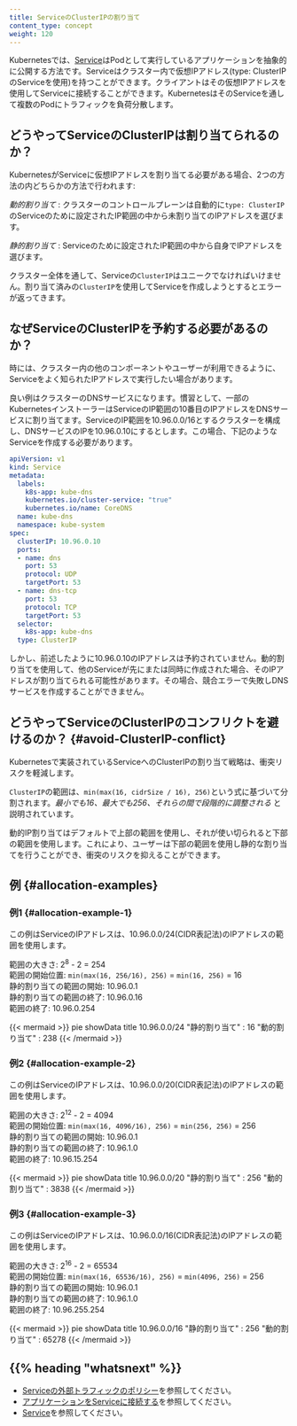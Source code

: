 ```yaml
---
title: ServiceのClusterIPの割り当て
content_type: concept
weight: 120
---
```



<!-- overview -->

Kubernetesでは、[Service](/ja/docs/concepts/services-networking/service/)はPodとして実行しているアプリケーションを抽象的に公開する方法です。Serviceはクラスター内で仮想IPアドレス(type: ClusterIPのServiceを使用)を持つことができます。クライアントはその仮想IPアドレスを使用してServiceに接続することができます。KubernetesはそのServiceを通して複数のPodにトラフィックを負荷分散します。

<!-- body -->

## どうやってServiceのClusterIPは割り当てられるのか？

KubernetesがServiceに仮想IPアドレスを割り当てる必要がある場合、2つの方法の内どちらかの方法で行われます:

_動的割り当て_
: クラスターのコントロールプレーンは自動的に`type: ClusterIP` のServiceのために設定されたIP範囲の中から未割り当てのIPアドレスを選びます。

_静的割り当て_
: Serviceのために設定されたIP範囲の中から自身でIPアドレスを選びます。

クラスター全体を通して、Serviceの`ClusterIP`はユニークでなければいけません。割り当て済みの`ClusterIP`を使用してServiceを作成しようとするとエラーが返ってきます。

## なぜServiceのClusterIPを予約する必要があるのか？

時には、クラスター内の他のコンポーネントやユーザーが利用できるように、Serviceをよく知られたIPアドレスで実行したい場合があります。

良い例はクラスターのDNSサービスになります。慣習として、一部のKubernetesインストーラーはServiceのIP範囲の10番目のIPアドレスをDNSサービスに割り当てます。ServiceのIP範囲を10.96.0.0/16とするクラスターを構成し、DNSサービスのIPを10.96.0.10にするとします。この場合、下記のようなServiceを作成する必要があります。

```yaml
apiVersion: v1
kind: Service
metadata:
  labels:
    k8s-app: kube-dns
    kubernetes.io/cluster-service: "true"
    kubernetes.io/name: CoreDNS
  name: kube-dns
  namespace: kube-system
spec:
  clusterIP: 10.96.0.10
  ports:
  - name: dns
    port: 53
    protocol: UDP
    targetPort: 53
  - name: dns-tcp
    port: 53
    protocol: TCP
    targetPort: 53
  selector:
    k8s-app: kube-dns
  type: ClusterIP
```

しかし、前述したように10.96.0.10のIPアドレスは予約されていません。動的割り当てを使用して、他のServiceが先にまたは同時に作成された場合、そのIPアドレスが割り当てられる可能性があります。その場合、競合エラーで失敗しDNSサービスを作成することができません。

## どうやってServiceのClusterIPのコンフリクトを避けるのか？ {#avoid-ClusterIP-conflict}

Kubernetesで実装されているServiceへのClusterIPの割り当て戦略は、衝突リスクを軽減します。

`ClusterIP`の範囲は、`min(max(16, cidrSize / 16), 256)`という式に基づいて分割されます。_最小でも16、最大でも256、それらの間で段階的に調整される_ と説明されています。

動的IP割り当てはデフォルトで上部の範囲を使用し、それが使い切られると下部の範囲を使用します。これにより、ユーザーは下部の範囲を使用し静的な割り当てを行うことができ、衝突のリスクを抑えることができます。


## 例 {#allocation-examples}

### 例1 {#allocation-example-1}

この例はServiceのIPアドレスは、10.96.0.0/24(CIDR表記法)のIPアドレスの範囲を使用します。

範囲の大きさ: 2<sup>8</sup> - 2 = 254  
範囲の開始位置: `min(max(16, 256/16), 256)` = `min(16, 256)` = 16  
静的割り当ての範囲の開始: 10.96.0.1  
静的割り当ての範囲の終了: 10.96.0.16  
範囲の終了: 10.96.0.254   

{{< mermaid >}}
pie showData
    title 10.96.0.0/24
    "静的割り当て" : 16
    "動的割り当て" : 238
{{< /mermaid >}}

### 例2 {#allocation-example-2}

この例はServiceのIPアドレスは、10.96.0.0/20(CIDR表記法)のIPアドレスの範囲を使用します。

範囲の大きさ: 2<sup>12</sup> - 2 = 4094  
範囲の開始位置: `min(max(16, 4096/16), 256)` = `min(256, 256)` = 256  
静的割り当ての範囲の開始: 10.96.0.1  
静的割り当ての範囲の終了: 10.96.1.0  
範囲の終了: 10.96.15.254  

{{< mermaid >}}
pie showData
    title 10.96.0.0/20
    "静的割り当て" : 256
    "動的割り当て" : 3838
{{< /mermaid >}}

### 例3 {#allocation-example-3}

この例はServiceのIPアドレスは、10.96.0.0/16(CIDR表記法)のIPアドレスの範囲を使用します。

範囲の大きさ: 2<sup>16</sup> - 2 = 65534  
範囲の開始位置: `min(max(16, 65536/16), 256)` = `min(4096, 256)` = 256  
静的割り当ての範囲の開始: 10.96.0.1  
静的割り当ての範囲の終了: 10.96.1.0  
範囲の終了: 10.96.255.254  

{{< mermaid >}}
pie showData
    title 10.96.0.0/16
    "静的割り当て" : 256
    "動的割り当て" : 65278
{{< /mermaid >}}

## {{% heading "whatsnext" %}}

* [Serviceの外部トラフィックのポリシー](/docs/tasks/access-application-cluster/create-external-load-balancer/#preserving-the-client-source-ip)を参照してください。
* [アプリケーションをServiceに接続する](/ja/docs/tutorials/services/connect-applications-service/)を参照してください。
* [Service](/ja/docs/concepts/services-networking/service/)を参照してください。
